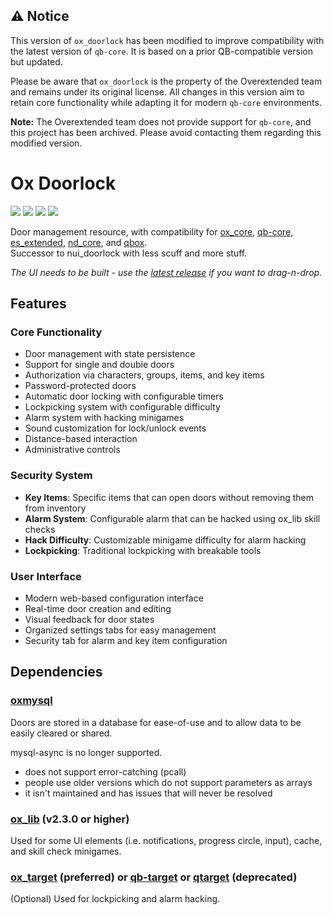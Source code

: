 ## ⚠️ Notice

This version of `ox_doorlock` has been modified to improve compatibility with the latest version of `qb-core`. It is based on a prior QB-compatible version but updated.

Please be aware that `ox_doorlock` is the property of the Overextended team and remains under its original license. All changes in this version aim to retain core functionality while adapting it for modern `qb-core` environments.

**Note:** The Overextended team does not provide support for `qb-core`, and this project has been archived. Please avoid contacting them regarding this modified version.

# Ox Doorlock


![](https://img.shields.io/github/downloads/TheOrderFivem/ox_doorlock/total?logo=github)
![](https://img.shields.io/github/downloads/TheOrderFivem/ox_doorlock/latest/total?logo=github)
![](https://img.shields.io/github/contributors/TheOrderFivem/ox_doorlock?logo=github)
![](https://img.shields.io/github/v/release/TheOrderFivem/ox_doorlock?logo=github) 


Door management resource, with compatibility for [ox_core](https://github.com/communityox/ox_core), [qb-core](https://github.com/qbcore-framework/qb-core), [es_extended](https://github.com/esx-framework/esx_core), [nd_core](https://github.com/ND-Framework/ND_Core), and [qbox](https://github.com/Qbox-project/qbx_core).  
Successor to nui_doorlock with less scuff and more stuff.

_The UI needs to be built - use the [latest release](https://github.com/TheOrderFivem/ox_doorlock/releases/latest/download/ox_doorlock.zip) if you want to drag-n-drop._

## Features

### Core Functionality
- Door management with state persistence
- Support for single and double doors
- Authorization via characters, groups, items, and key items
- Password-protected doors
- Automatic door locking with configurable timers
- Lockpicking system with configurable difficulty
- Alarm system with hacking minigames
- Sound customization for lock/unlock events
- Distance-based interaction
- Administrative controls

### Security System
- **Key Items**: Specific items that can open doors without removing them from inventory
- **Alarm System**: Configurable alarm that can be hacked using ox_lib skill checks
- **Hack Difficulty**: Customizable minigame difficulty for alarm hacking
- **Lockpicking**: Traditional lockpicking with breakable tools

### User Interface
- Modern web-based configuration interface
- Real-time door creation and editing
- Visual feedback for door states
- Organized settings tabs for easy management
- Security tab for alarm and key item configuration

## Dependencies

### [oxmysql](https://github.com/communityox/oxmysql)

Doors are stored in a database for ease-of-use and to allow data to be easily cleared or shared.

mysql-async is no longer supported.
  - does not support error-catching (pcall)
  - people use older versions which do not support parameters as arrays
  - it isn't maintained and has issues that will never be resolved

### [ox_lib](https://github.com/communityox/ox_lib) (v2.3.0 or higher)

Used for some UI elements (i.e. notifications, progress circle, input), cache, and skill check minigames.

### [ox_target](https://github.com/TheOrderFivem/ox_target) (preferred) or [qb-target](https://github.com/qbcore-framework/qb-target) or [qtarget](https://github.com/overextended/qtarget) (deprecated)

(Optional) Used for lockpicking and alarm hacking.
